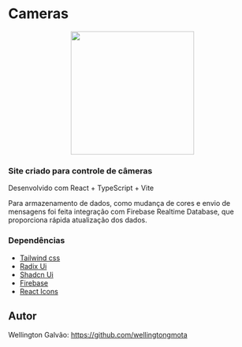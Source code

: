 # Cameras

<p align="center">
  <img width="250" height="auto" src="https://i.imgur.com/ujJ2dbf.png">
</p>

### Site criado para controle de câmeras
Desenvolvido com React + TypeScript + Vite

Para armazenamento de dados, como mudança de cores e envio de mensagens foi feita integração com Firebase Realtime Database, que proporciona rápida atualização dos dados.

### Dependências
- [Tailwind css](https://tailwindcss.com/)
- [Radix Ui](https://www.radix-ui.com/)
- [Shadcn Ui](https://ui.shadcn.com/)
- [Firebase](https://firebase.google.com/)
- [React Icons](https://react-icons.github.io/react-icons/)


## Autor
Wellington Galvão: https://github.com/wellingtongmota
